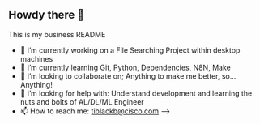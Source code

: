 ## Howdy there 👋

This is my business README

- 🔭 I’m currently working on a File Searching Project within desktop machines
- 🌱 I’m currently learning Git, Python, Dependencies, N8N, Make
- 👯 I’m looking to collaborate on; Anything to make me better, so... Anything!
- 🤔 I’m looking for help with: Understand development and learning the nuts and bolts of AL/DL/ML Engineer
- 📫 How to reach me: tiblackb@cisco.com
-->
